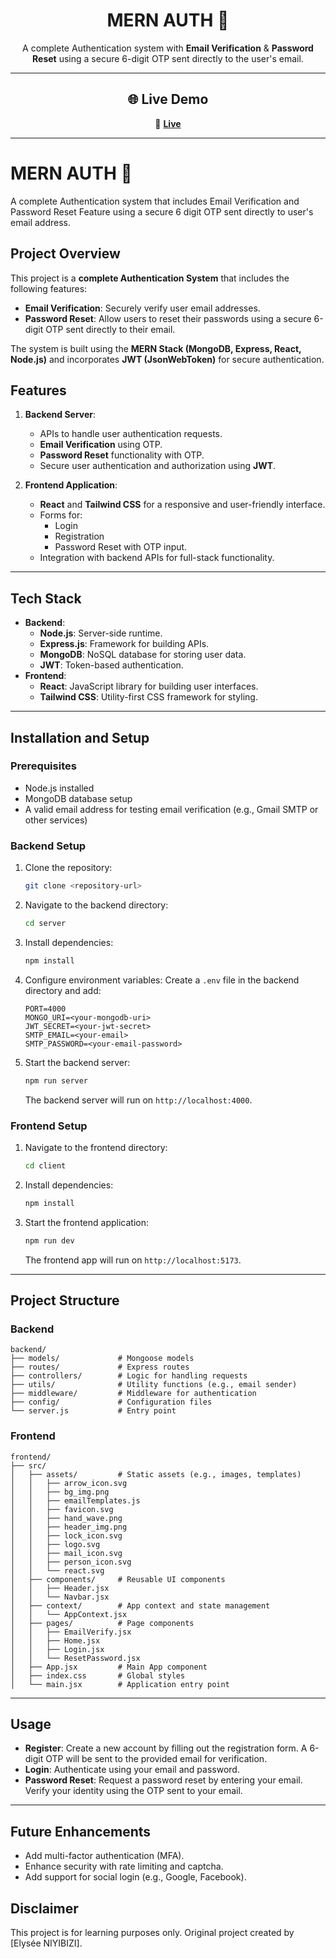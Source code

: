 <div align="center">

# MERN AUTH 🔐

A complete Authentication system with **Email Verification** & **Password Reset** using a secure 6-digit OTP sent directly to the user's email.

---

## 🌐 Live Demo

🔗 [**Live**](https://mern-auth-fronetnd.vercel.app)  


---

</div>

# MERN AUTH 🔐

A complete Authentication system that includes Email Verification and Password Reset Feature using a secure 6 digit OTP sent directly to user's email address.

## Project Overview

This project is a **complete Authentication System** that includes the following features:

- **Email Verification**: Securely verify user email addresses.
- **Password Reset**: Allow users to reset their passwords using a secure 6-digit OTP sent directly to their email.

The system is built using the **MERN Stack (MongoDB, Express, React, Node.js)** and incorporates **JWT (JsonWebToken)** for secure authentication.

## Features

1. **Backend Server**:

   - APIs to handle user authentication requests.
   - **Email Verification** using OTP.
   - **Password Reset** functionality with OTP.
   - Secure user authentication and authorization using **JWT**.

2. **Frontend Application**:
   - **React** and **Tailwind CSS** for a responsive and user-friendly interface.
   - Forms for:
     - Login
     - Registration
     - Password Reset with OTP input.
   - Integration with backend APIs for full-stack functionality.

---

## Tech Stack

- **Backend**:
  - **Node.js**: Server-side runtime.
  - **Express.js**: Framework for building APIs.
  - **MongoDB**: NoSQL database for storing user data.
  - **JWT**: Token-based authentication.
- **Frontend**:
  - **React**: JavaScript library for building user interfaces.
  - **Tailwind CSS**: Utility-first CSS framework for styling.

---

## Installation and Setup

### Prerequisites

- Node.js installed
- MongoDB database setup
- A valid email address for testing email verification (e.g., Gmail SMTP or other services)

### Backend Setup

1. Clone the repository:
   ```bash
   git clone <repository-url>
   ```
2. Navigate to the backend directory:
   ```bash
   cd server
   ```
3. Install dependencies:
   ```bash
   npm install
   ```
4. Configure environment variables:
   Create a `.env` file in the backend directory and add:
   ```env
   PORT=4000
   MONGO_URI=<your-mongodb-uri>
   JWT_SECRET=<your-jwt-secret>
   SMTP_EMAIL=<your-email>
   SMTP_PASSWORD=<your-email-password>
   ```
5. Start the backend server:
   ```bash
   npm run server
   ```
   The backend server will run on `http://localhost:4000`.

### Frontend Setup

1. Navigate to the frontend directory:
   ```bash
   cd client
   ```
2. Install dependencies:
   ```bash
   npm install
   ```
3. Start the frontend application:
   ```bash
   npm run dev
   ```
   The frontend app will run on `http://localhost:5173`.

---

## Project Structure

### Backend

```
backend/
├── models/             # Mongoose models
├── routes/             # Express routes
├── controllers/        # Logic for handling requests
├── utils/              # Utility functions (e.g., email sender)
├── middleware/         # Middleware for authentication
├── config/             # Configuration files
└── server.js           # Entry point
```

### Frontend

```
frontend/
├── src/
│   ├── assets/         # Static assets (e.g., images, templates)
│   │   ├── arrow_icon.svg
│   │   ├── bg_img.png
│   │   ├── emailTemplates.js
│   │   ├── favicon.svg
│   │   ├── hand_wave.png
│   │   ├── header_img.png
│   │   ├── lock_icon.svg
│   │   ├── logo.svg
│   │   ├── mail_icon.svg
│   │   ├── person_icon.svg
│   │   └── react.svg
│   ├── components/     # Reusable UI components
│   │   ├── Header.jsx
│   │   └── Navbar.jsx
│   ├── context/        # App context and state management
│   │   └── AppContext.jsx
│   ├── pages/          # Page components
│   │   ├── EmailVerify.jsx
│   │   ├── Home.jsx
│   │   ├── Login.jsx
│   │   └── ResetPassword.jsx
│   ├── App.jsx         # Main App component
│   ├── index.css       # Global styles
│   └── main.jsx        # Application entry point
```

---

## Usage

- **Register**: Create a new account by filling out the registration form. A 6-digit OTP will be sent to the provided email for verification.
- **Login**: Authenticate using your email and password.
- **Password Reset**: Request a password reset by entering your email. Verify your identity using the OTP sent to your email.

---

## Future Enhancements

- Add multi-factor authentication (MFA).
- Enhance security with rate limiting and captcha.
- Add support for social login (e.g., Google, Facebook).

## Disclaimer

This project is for learning purposes only. Original project created by [Elysée NIYIBIZI].
